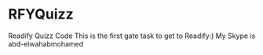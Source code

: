 # RFYQuizz
Readify Quizz Code
This is the first gate task to get to Readify:)
My Skype is abd-elwahabmohamed
